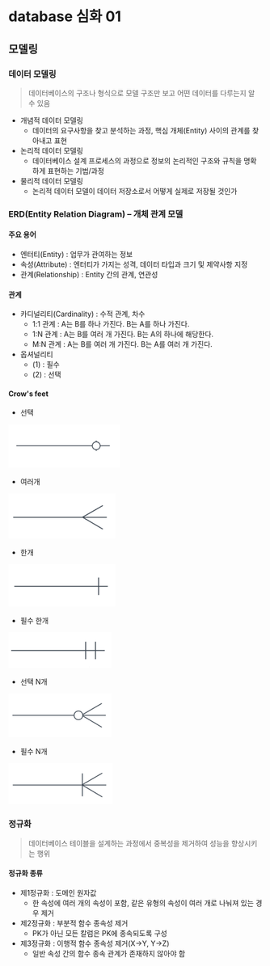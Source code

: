 # database 심화 01
## 모델링
### 데이터 모델링
> 데이터베이스의 구조나 형식으로 모델 구조만 보고 어떤 데이터를 다루는지 알 수 있음
- 개념적 데이터 모델링
  - 데이터의 요구사항을 찾고 분석하는 과정, 핵심 개체(Entity) 사이의 관계를 찾아내고 표현
- 논리적 데이터 모델링
  - 데이터베이스 설계 프로세스의 과정으로 정보의 논리적인 구조와 규칙을 명확하게 표현하는 기법/과정
- 물리적 데이터 모델링
  - 논리적 데이터 모델이 데이터 저장소로서 어떻게 실제로 저장될 것인가

### ERD(Entity Relation Diagram) – 개체 관계 모델
#### 주요 용어
- 엔터티(Entity) : 업무가 관여하는 정보
- 속성(Attribute) : 엔터티가 가지는 성격, 데이터 타입과 크기 및 제약사항 지정
- 관계(Relationship) : Entity 간의 관계, 연관성
#### 관계
- 카디널리티(Cardinality) : 수적 관계, 차수
  - 1:1 관계 : A는 B를 하나 가진다. B는 A를 하나 가진다.
  - 1:N 관계 : A는 B를 여러 개 가진다. B는 A의 하나에 해당한다.
  - M:N 관계 : A는 B를 여러 개 가진다. B는 A를 여러 개 가진다.
- 옵셔널리티
  - (1) : 필수
  - (2) : 선택
#### Crow's feet
- 선택

![1](database_advanced01.assets/1.PNG)

- 여러개

![2](database_advanced01.assets/2.PNG)

- 한개

![3](database_advanced01.assets/3.PNG)

- 필수 한개

![4](database_advanced01.assets/4.PNG)

- 선택 N개

![5](database_advanced01.assets/5.PNG)

- 필수 N개

![6](database_advanced01.assets/6.PNG)

### 정규화
> 데이터베이스 테이블을 설계하는 과정에서 중복성을 제거하여 성능을 향상시키는 행위
#### 정규화 종류
- 제1정규화 : 도메인 원자값
  - 한 속성에 여러 개의 속성이 포함, 같은 유형의 속성이 여러 개로 나눠져 있는 경우 제거
- 제2정규화 : 부분적 함수 종속성 제거
  - PK가 아닌 모든 칼럼은 PK에 종속되도록 구성
- 제3정규화 : 이행적 함수 종속성 제거(X->Y, Y->Z)
  - 일반 속성 간의 함수 종속 관계가 존재하지 않아야 함